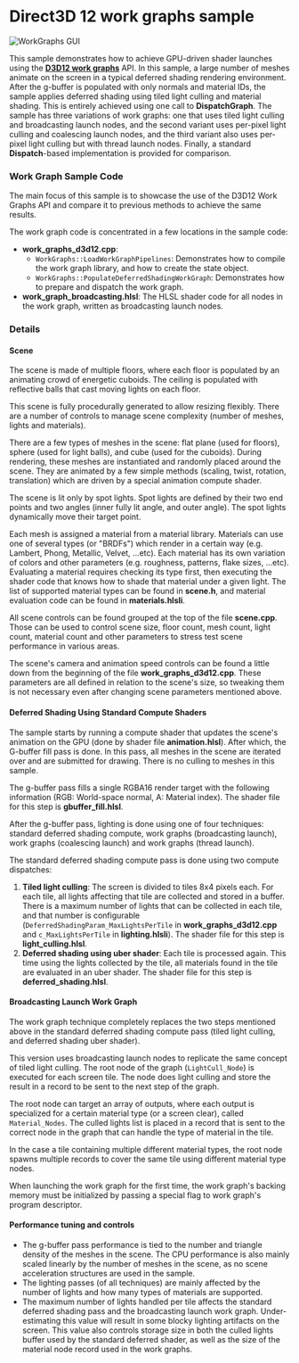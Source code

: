 # Direct3D 12 work graphs sample
![WorkGraphs GUI](work_graphs_d3d12.jpg)

This sample demonstrates how to achieve GPU-driven shader launches using the [**D3D12 work graphs**](https://github.com/microsoft/DirectX-Specs/blob/master/d3d/WorkGraphs.md) API. In this sample, a large number of meshes animate on the screen in a typical deferred shading rendering environment. After the g-buffer is populated with only normals and material IDs, the sample applies deferred shading using tiled light culling and material shading. This is entirely achieved using one call to **DispatchGraph**. The sample has three variations of work graphs: one that uses tiled light culling and broadcasting launch nodes, and the second variant uses per-pixel light culling and coalescing launch nodes, and the third variant also uses per-pixel light culling but with thread launch nodes. Finally, a standard **Dispatch**-based implementation is provided for comparison.

### Work Graph Sample Code
The main focus of this sample is to showcase the use of the D3D12 Work Graphs API and compare it to previous methods to achieve the same results.

The work graph code is concentrated in a few locations in the sample code:
* **work_graphs_d3d12.cpp**:
	* `WorkGraphs::LoadWorkGraphPipelines`: Demonstrates how to compile the work graph library, and how to create the state object.
	* `WorkGraphs::PopulateDeferredShadingWorkGraph`: Demonstrates how to prepare and dispatch the work graph.
* **work_graph_broadcasting.hlsl**: The HLSL shader code for all nodes in the work graph, written as broadcasting launch nodes.

### Details
#### Scene
The scene is made of multiple floors, where each floor is populated by an animating crowd of energetic cuboids. The ceiling is populated with reflective balls that cast moving lights on each floor.

This scene is fully procedurally generated to allow resizing flexibly. There are a number of controls to manage scene complexity (number of meshes, lights and materials).

There are a few types of meshes in the scene: flat plane (used for floors), sphere (used for light balls), and cube (used for the cuboids). During rendering, these meshes are instantiated and randomly placed around the scene. They are animated by a few simple methods (scaling, twist, rotation, translation) which are driven by a special animation compute shader.

The scene is lit only by spot lights. Spot lights are defined by their two end points and two angles (inner fully lit angle, and outer angle). The spot lights dynamically move their target point.

Each mesh is assigned a material from a material library. Materials can use one of several types (or "BRDFs") which render in a certain way (e.g. Lambert, Phong, Metallic, Velvet, ...etc). Each material has its own variation of colors and other parameters (e.g. roughness, patterns, flake sizes, ...etc). Evaluating a material requires checking its type first, then executing the shader code that knows how to shade that material under a given light. The list of supported material types can be found in **scene.h**, and material evaluation code can be found in **materials.hlsli**.

All scene controls can be found grouped at the top of the file **scene.cpp**. Those can be used to control scene size, floor count, mesh count, light count, material count and other parameters to stress test scene performance in various areas.

The scene's camera and animation speed controls can be found a little down from the beginning of the file **work_graphs_d3d12.cpp**. These parameters are all defined in relation to the scene's size, so tweaking them is not necessary even after changing scene parameters mentioned above.


#### Deferred Shading Using Standard Compute Shaders
The sample starts by running a compute shader that updates the scene's animation on the GPU (done by shader file **animation.hlsl**). After which, the G-buffer fill pass is done. In this pass, all meshes in the scene are iterated over and are submitted for drawing. There is no culling to meshes in this sample.

The g-buffer pass fills a single RGBA16 render target with the following information (RGB: World-space normal, A: Material index). The shader file for this step is **gbuffer_fill.hlsl**.

After the g-buffer pass, lighting is done using one of four techniques: standard deferred shading compute, work graphs (broadcasting launch), work graphs (coalescing launch) and work graphs (thread launch).

The standard deferred shading compute pass is done using two compute dispatches:
1. **Tiled light culling**: The screen is divided to tiles 8x4 pixels each. For each tile, all lights affecting that tile are collected and stored in a buffer. There is a maximum number of lights that can be collected in each tile, and that number is configurable (`DeferredShadingParam_MaxLightsPerTile` in **work_graphs_d3d12.cpp** and `c_MaxLightsPerTile` in **lighting.hlsli**). The shader file for this step is **light_culling.hlsl**.
2. **Deferred shading using uber shader**: Each tile is processed again. This time using the lights collected by the tile, all materials found in the tile are evaluated in an uber shader. The shader file for this step is **deferred_shading.hlsl**.

#### Broadcasting Launch Work Graph
The work graph technique completely replaces the two steps mentioned above in the standard deferred shading compute pass (tiled light culling, and deferred shading uber shader).

This version uses broadcasting launch nodes to replicate the same concept of tiled light culling. The root node of the graph (`LightCull_Node`) is executed for each screen tile. The node does light culling and store the result in a record to be sent to the next step of the graph.

The root node can target an array of outputs, where each output is specialized for a certain material type (or a screen clear), called `Material_Nodes`. The culled lights list is placed in a record that is sent to the correct node in the graph that can handle the type of material in the tile.

In the case a tile containing multiple different material types, the root node spawns multiple records to cover the same tile using different material type nodes.

When launching the work graph for the first time, the work graph's backing memory must be initialized by passing a special flag to work graph's program descriptor.

#### Performance tuning and controls

* The g-buffer pass performance is tied to the number and triangle density of the meshes in the scene. The CPU performance is also mainly scaled linearly by the number of meshes in the scene, as no scene acceleration structures are used in the sample.
* The lighting passes (of all techniques) are mainly affected by the number of lights and how many types of materials are supported.
* The maximum number of lights handled per tile affects the standard deferred shading pass and the broadcasting launch work graph. Under-estimating this value will result in some blocky lighting artifacts on the screen. This value also controls storage size in both the culled lights buffer used by the standard deferred shader, as well as the size of the material node record used in the work graphs.